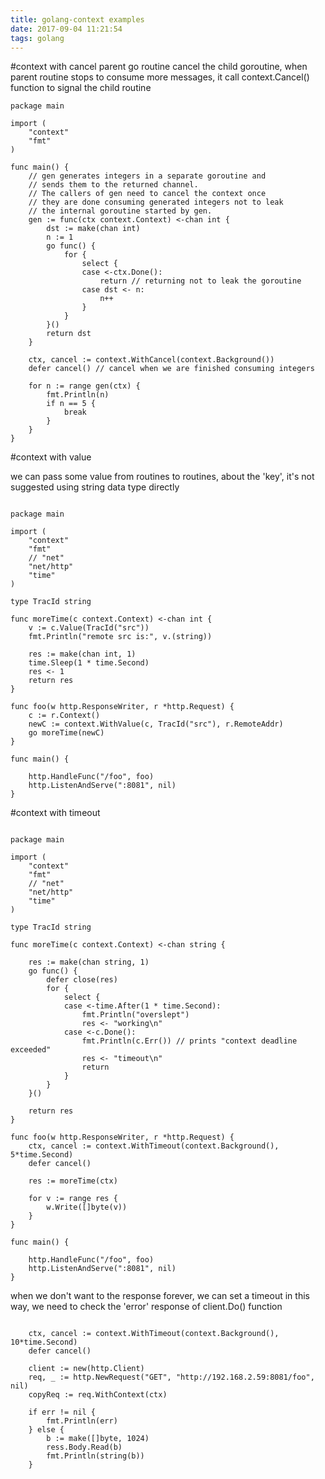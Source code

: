 ```yaml
---
title: golang-context examples
date: 2017-09-04 11:21:54
tags: golang
---
```



#context with cancel
parent go routine cancel the child goroutine,
when parent routine stops to consume more messages, it call context.Cancel() function
to signal the child routine

```golang
package main

import (
	"context"
	"fmt"
)

func main() {
	// gen generates integers in a separate goroutine and
	// sends them to the returned channel.
	// The callers of gen need to cancel the context once
	// they are done consuming generated integers not to leak
	// the internal goroutine started by gen.
	gen := func(ctx context.Context) <-chan int {
		dst := make(chan int)
		n := 1
		go func() {
			for {
				select {
				case <-ctx.Done():
					return // returning not to leak the goroutine
				case dst <- n:
					n++
				}
			}
		}()
		return dst
	}

	ctx, cancel := context.WithCancel(context.Background())
	defer cancel() // cancel when we are finished consuming integers

	for n := range gen(ctx) {
		fmt.Println(n)
		if n == 5 {
			break
		}
	}
}

```


#context with value

we can pass some value from routines to routines, about the 'key', it's not suggested using
string data type directly

```golang

package main

import (
	"context"
	"fmt"
	// "net"
	"net/http"
	"time"
)

type TracId string

func moreTime(c context.Context) <-chan int {
	v := c.Value(TracId("src"))
	fmt.Println("remote src is:", v.(string))

	res := make(chan int, 1)
	time.Sleep(1 * time.Second)
	res <- 1
	return res
}

func foo(w http.ResponseWriter, r *http.Request) {
	c := r.Context()
	newC := context.WithValue(c, TracId("src"), r.RemoteAddr)
	go moreTime(newC)
}

func main() {

	http.HandleFunc("/foo", foo)
	http.ListenAndServe(":8081", nil)
}
```



#context with timeout

```golang

package main

import (
	"context"
	"fmt"
	// "net"
	"net/http"
	"time"
)

type TracId string

func moreTime(c context.Context) <-chan string {

	res := make(chan string, 1)
	go func() {
		defer close(res)
		for {
			select {
			case <-time.After(1 * time.Second):
				fmt.Println("overslept")
				res <- "working\n"
			case <-c.Done():
				fmt.Println(c.Err()) // prints "context deadline exceeded"
				res <- "timeout\n"
				return
			}
		}
	}()

	return res
}

func foo(w http.ResponseWriter, r *http.Request) {
	ctx, cancel := context.WithTimeout(context.Background(), 5*time.Second)
	defer cancel()

	res := moreTime(ctx)

	for v := range res {
		w.Write([]byte(v))
	}
}

func main() {

	http.HandleFunc("/foo", foo)
	http.ListenAndServe(":8081", nil)
}
```

when we don't want to the response forever, we can set a timeout in this way,
we need to check the 'error' response of client.Do() function
```golang

	ctx, cancel := context.WithTimeout(context.Background(), 10*time.Second)
	defer cancel()

	client := new(http.Client)
	req, _ := http.NewRequest("GET", "http://192.168.2.59:8081/foo", nil)
	copyReq := req.WithContext(ctx)

	if err != nil {
		fmt.Println(err)
	} else {
		b := make([]byte, 1024)
		ress.Body.Read(b)
		fmt.Println(string(b))
	}

```
